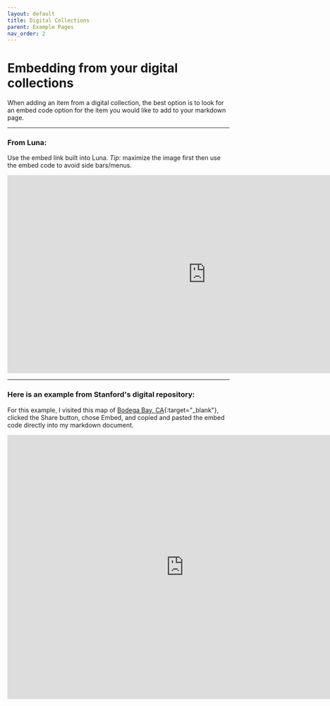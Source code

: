 ```yaml
---
layout: default
title: Digital Collections
parent: Example Pages
nav_order: 2
---
```

# Embedding from your digital collections

When adding an item from a digital collection, the best option is to look for an embed code option for the item you would like to add to your markdown page.  
____

### From Luna:

Use the embed link built into Luna.
*Tip*: maximize the image first then use the embed code to avoid side bars/menus.

<iframe id="widgetPreview" frameBorder="0"  width="900px"  height="450px"  border="0px" style="border:0px solid white"  src="https://cudl.colorado.edu/luna/servlet/workspace/handleMediaPlayer?lunaMediaId=CUB~13~13~27~151317&embedded=true&cic=CUB%7E13%7E13&widgetFormat=javascript&widgetType=workspace&controls=1&nsip=1" ></iframe>

____
### Here is an example from Stanford's digital repository:  

For this example, I visited this map of [Bodega Bay, CA](https://purl.stanford.edu/jn190kd7795){:target="_blank"}, clicked the Share button, chose Embed, and copied and pasted the embed code directly into my markdown document.   

<iframe src="https://embed.stanford.edu/iframe?url=https://purl.stanford.edu/jn190kd7795" title="Image viewer" width="800" height="600" allowfullscreen frameborder="0" />
